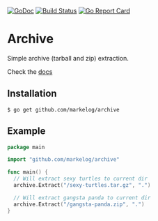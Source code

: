 [![GoDoc](https://godoc.org/github.com/markelog/archive?status.svg)](https://godoc.org/github.com/markelog/archive) [![Build Status](https://travis-ci.org/markelog/archive.svg)](https://travis-ci.org/markelog/archive) [![Go Report Card](https://goreportcard.com/badge/github.com/markelog/archive)](https://goreportcard.com/report/github.com/markelog/archive)

# Archive

Simple archive (tarball and zip) extraction.

Check the [docs](http://godoc.org/github.com/markelog/archive)

## Installation

```
$ go get github.com/markelog/archive
```

## Example

```go
package main

import "github.com/markelog/archive"

func main() {
  // Will extract sexy turtles to current dir
  archive.Extract("/sexy-turtles.tar.gz", ".")

  // Will extract gangsta panda to current dir
  archive.Extract("/gangsta-panda.zip", ".")
}

```
